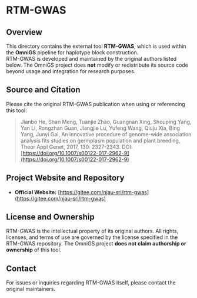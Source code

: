 # RTM-GWAS

## Overview
This directory contains the external tool **RTM-GWAS**, which is used within the **OmniGS** pipeline for haplotype block construction.  
RTM-GWAS is developed and maintained by the original authors listed below. The OmniGS project does **not** modify or redistribute its source code beyond usage and integration for research purposes.

## Source and Citation
Please cite the original RTM-GWAS publication when using or referencing this tool:


> Jianbo He, Shan Meng, Tuanjie Zhao, Guangnan Xing, Shouping Yang, Yan Li, Rongzhan Guan, Jiangjie Lu, Yufeng Wang, Qiuju Xia, Bing Yang, Junyi Gai, An innovative procedure of genome-wide association analysis fits studies on germplasm population and plant breeding, Theor Appl Genet, 2017, 130: 2327-2343.
> DOI: [https://doi.org/10.1007/s00122-017-2962-9](https://doi.org/10.1007/s00122-017-2962-9)


## Project Website and Repository
- **Official Website:** [https://gitee.com/njau-sri/rtm-gwas](https://gitee.com/njau-sri/rtm-gwas)

## License and Ownership
RTM-GWAS is the intellectual property of its original authors. All rights, licenses, and terms of use are governed by the license specified in the RTM-GWAS repository. The OmniGS project **does not claim authorship or ownership** of this tool.

## Contact
For issues or inquiries regarding RTM-GWAS itself, please contact the original maintainers.